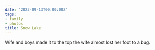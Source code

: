 ```yaml
---
date: "2023-09-13T00:00:00Z"
tags:
- family
- photos
title: Snow Lake
---
```

Wife and boys made it to the top the wife almost lost her foot to a bug. 
<script src="https://cdn.jsdelivr.net/npm/publicalbum@latest/embed-ui.min.js" async></script>
<div class="pa-gallery-player-widget" style="width:100%; height:480px; display:none;"
  data-link="https://photos.app.goo.gl/P6wLg8L2oKhVvrQo9"
  data-title="Snow Lake Sept. 2023"
  data-description="13 new items added to shared album">
  <object data="https://lh3.googleusercontent.com/pw/AIL4fc_rA2RE0nwpZseMMO6l-0cem9EPt4q27z-rNeWDdDrBTFi7TnrBkzB9nNKpRRygmhg5w6NblWYXHBjec8zdzka4ggycZ6vLVw7oQhdfPntaqkRS4sXx=w1920-h1080"></object>
  <object data="https://lh3.googleusercontent.com/pw/AIL4fc9NAfwmnbzsDDw7PstL7cMUmVP5p32S_jIBAsD_dsMR23pWgrm0q0u_MhwHh8erUJDjeoJLNy_5_q_fH55Shnl5tHY8cTztWurMU7Z167FFnFHhlvhC=w1920-h1080"></object>
  <object data="https://lh3.googleusercontent.com/pw/AIL4fc_qK8M6DLe37F0_S_2zog_rPWeh7ByvE-9utXf2_QzqjV2VlpAlJBZGLwEYCkGTSzmtSSPcnUvCaeJiMcRPRyPp37AqseIxb-ByZvy-ViFywrS3sslr=w1920-h1080"></object>
  <object data="https://lh3.googleusercontent.com/pw/AIL4fc9rBhZZXoj6dKJJPusewpNIjiYB5CEQ3MJR9r4WCpZiIcKLPZ1Lo9gPpqo5Tz6Rhb9mnSt2klbxvBe-rvS2uuBYLNgqjDhdWibXpPJzfyR9lgF3g7lv=w1920-h1080"></object>
  <object data="https://lh3.googleusercontent.com/pw/AIL4fc-s_kcOw4EgxiRqHSNr9mNQT7BxBOK1tesu1ac77PWT9HRr5lbJ1rJlVJFdd99WScO39CvLmDcUmoeJOnWUguFe_qUrrFGd5CWNULcRiDVAwHw2_jyP=w1920-h1080"></object>
  <object data="https://lh3.googleusercontent.com/pw/AIL4fc8F0DoGLIA0Bqdj7pSEt8KBxbJEsTV7Kwfx4uHQrRC0QrSDGDpTGOhDiRO3HErunGLnRuMH08ksBCrUdG3Q9T58tRDHNQO-_wSO3Mg4FrA3AkRI8Dgk=w1920-h1080"></object>
  <object data="https://lh3.googleusercontent.com/pw/AIL4fc_o1mUlDEUFr8xM7isWqhv0RMNj2IPQeTgeQ-j3PnOWVk6xjUQhQrcflKwBlLzGT5oTzUc-WXc7KxF0UEWcmkjjFFT7cUWDEM9GaipHcK5tX3mYxl8Q=w1920-h1080"></object>
  <object data="https://lh3.googleusercontent.com/pw/AIL4fc_-Ai_2WKuyTXtK8fugO9ziJpzjSV18NRg-AlDYseS47YhLUJwTJ-FHWn8kgHYKNbU1x0URqAdMg56W-WUB-ufB9DoNWzK1CDlpVl5WScV3kAK7Eo1u=w1920-h1080"></object>
  <object data="https://lh3.googleusercontent.com/pw/AIL4fc9MQmqLryW1hUAb_2GkAPBLvLygD3dw0Mehv5AlDqwqlDUUL0t927xboPbogQkoQWjsSchkTN8EhyXHk-Pu8cY3iYwnT-Cxo_FlmdcErRver-qHqNNu=w1920-h1080"></object>
  <object data="https://lh3.googleusercontent.com/pw/AIL4fc-rOUH1kNpGUmVx-KR2Ck6KuYhcYMhoP39rbCJ20Wc9e1AFe8gIiXRA1w4ReWxsgFdAUEJlQggfEhEtYkqlxjrPjrAs1Cf28EZO5yEi9bEf4Ik_XuqR=w1920-h1080"></object>
  <object data="https://lh3.googleusercontent.com/pw/AIL4fc-2V2zhGtQJPPJpcOKaif65g_zJol2agoc8j4auB05jsc6hNrKk_g3BIu1UbroLdgIzs_hzRvblsAAf6Hh63yHW-ycmhLU2qoW8HOrKgEONCjEyTYBj=w1920-h1080"></object>
  <object data="https://lh3.googleusercontent.com/pw/AIL4fc8Yulila5ZPdIIjTPAIwhRoo2wkcwaZqiZiEnzPOXRKCKzPIpzPzNpDLCB24ejjGBSQr5wAXNzwz3yMvDUdGxg7JU_v5Hc2nmiMfLWAMsl6Khh_Ivgo=w1920-h1080"></object>
  <object data="https://lh3.googleusercontent.com/pw/AIL4fc_7vSPVAUAUxkkYiYVN6ehG-zKyR4O8oFLJX63Uh_5XdK2jbFAXL4nXs3nuLs34oLWEHft2KcjaA4jQdlbMw1R0Ea4X1x6OXKNJlTHA8s8EUyADrHEj=w1920-h1080"></object>
</div>
